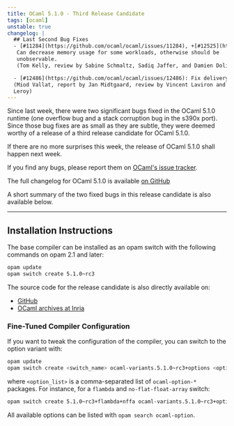 ```yaml
---
title: OCaml 5.1.0 - Third Release Candidate
tags: [ocaml]
unstable: true
changelog: |
  ## Last Second Bug Fixes
  - [#11284](https://github.com/ocaml/ocaml/issues/11284), +[#12525](https://github.com/ocaml/ocaml/issues/12525): Use compression of entries scheme when pruning mark stack.
   Can decrease memory usage for some workloads, otherwise should be
   unobservable.
   (Tom Kelly, review by Sabine Schmaltz, Sadiq Jaffer, and Damien Doligez)

  - [#12486](https://github.com/ocaml/ocaml/issues/12486): Fix delivery of unhandled effect exceptions on s390x
  (Miod Vallat, report by Jan Midtgaard, review by Vincent Laviron and Xavier
  Leroy)
---
```


Since last week, there were two significant bugs fixed in the OCaml 5.1.0 runtime (one overflow bug and a stack corruption bug in the s390x port). Since those bug fixes are as small as they are subtle, they were deemed worthy of a release of a third release candidate for OCaml 5.1.0.

If there are no more surprises this week, the release of OCaml 5.1.0 shall happen next week.

If you find any bugs, please report them on [OCaml's issue tracker](https://github.com/ocaml/ocaml/issues).

The full changelog for OCaml 5.1.0 is available [on GitHub](https://github.com/ocaml/ocaml/blob/5.1/Changes)

A short summary of the two fixed bugs in this release candidate is also available below.


---
## Installation Instructions

The base compiler can be installed as an opam switch with the following commands on opam 2.1 and later:
```bash
opam update
opam switch create 5.1.0~rc3
```

The source code for the release candidate is also directly available on:

* [GitHub](https://github.com/ocaml/ocaml/archive/5.1.0-rc3.tar.gz)
* [OCaml archives at Inria](https://caml.inria.fr/pub/distrib/ocaml-5.1/ocaml-5.1.0~rc3.tar.gz)

### Fine-Tuned Compiler Configuration

If you want to tweak the configuration of the compiler, you can switch to the option variant with:
```bash
opam update
opam switch create <switch_name> ocaml-variants.5.1.0~rc3+options <option_list>
```
where `<option_list>` is a comma-separated list of `ocaml-option-*` packages. For instance, for a `flambda` and `no-flat-float-array` switch:
```bash
opam switch create 5.1.0~rc3+flambda+nffa ocaml-variants.5.1.0~rc3+options ocaml-option-flambda ocaml-option-no-flat-float-array
```

All available options can be listed with `opam search ocaml-option`.
